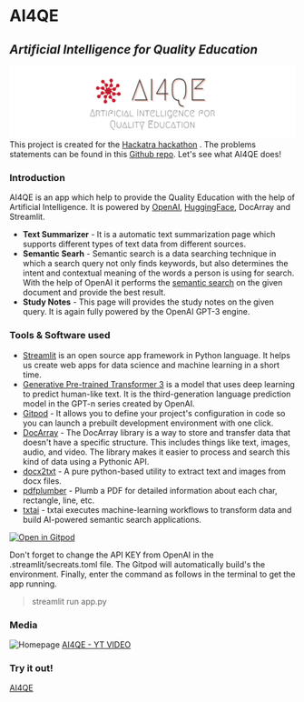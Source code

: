 # AI4QE
## *Artificial Intelligence for Quality Education*
![enter image description here](https://github.com/dotaadarsh/AI4QE/blob/main/asserts/ai4qe.png)
This project is created for the [Hackatra hackathon](https://hackatra.devpost.com/) .  The problems statements can be found in this [Github repo](https://github.com/vruksheco/Hackatra).
Let's see what AI4QE does!

### Introduction
AI4QE is an app which help to provide the Quality Education with the help of Artificial Intelligence.  It is powered by [OpenAI](https://openai.com/), [HuggingFace](https://huggingface.co/), DocArray and Streamlit. 

 - **Text Summarizer** - It is a automatic text summarization page which supports different types of text data from different sources.
 - **Semantic Searh** - Semantic search is a data searching technique in which a search query not only finds keywords, but also determines the intent and contextual meaning of the words a person is using for search. With the help of OpenAI it performs the [semantic search](https://beta.openai.com/docs/guides/search) on the given document and provide the best result.
 - **Study Notes** - This page will provides the study notes on the given query.  It is again fully powered by the OpenAI GPT-3 engine. 

### Tools & Software used

 - [Streamlit](https://streamlit.io/) is an open source app framework in Python language. It helps us create web apps for data science and machine learning in a short time.
 - [Generative Pre-trained Transformer 3](https://beta.openai.com/docs/engines/gpt-3) is a model that uses deep learning to predict human-like text. It is the third-generation language prediction model in the GPT-n series created by OpenAI.
 - [Gitpod](https://www.gitpod.io/) - It allows you to define your project's configuration in code so you can launch a prebuilt development environment with one click.
 - [DocArray](https://docarray.jina.ai/) - The DocArray library is a way to store and transfer data that doesn't have a specific structure. This includes things like text, images, audio, and video. The library makes it easier to process and search this kind of data using a Pythonic API.
 - [docx2txt](https://pypi.org/project/docx2txt/) - A pure python-based utility to extract text and images from docx files.
 - [pdfplumber](https://pypi.org/project/pdfplumber/0.1.2/) - Plumb a PDF for detailed information about each char, rectangle, line, etc.
 - [txtai](https://github.com/neuml/txtai) - txtai executes machine-learning workflows to transform data and build AI-powered semantic search applications.

[![Open in Gitpod](https://gitpod.io/button/open-in-gitpod.svg)](https://gitpod.io/#https://github.com/dotaadarsh/AI4QE)

Don't forget to change the API KEY from OpenAI in the .streamlit/secreats.toml file. The Gitpod will automatically build's the environment. Finally, enter the command as follows in the terminal to get the app running.
>    streamlit run app.py
### Media
![Homepage](https://challengepost-s3-challengepost.netdna-ssl.com/photos/production/software_photos/001/997/133/datas/original.png) 
[AI4QE - YT VIDEO](https://youtu.be/J1n9FTCwLu0)

### Try it out!
[AI4QE](https://share.streamlit.io/dotaadarsh/ai4qe/main/app.py)
